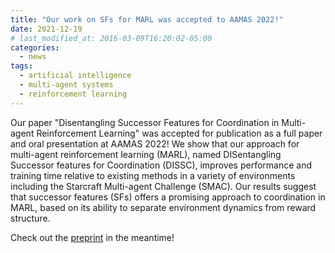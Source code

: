```yaml
---
title: "Our work on SFs for MARL was accepted to AAMAS 2022!"
date: 2021-12-19
# last_modified_at: 2016-03-09T16:20:02-05:00
categories:
  - news
tags:
  - artificial intelligence
  - multi-agent systems
  - reinforcement learning
---
```


Our paper "Disentangling Successor Features for Coordination in Multi-agent Reinforcement Learning" was accepted for publication as a full paper and oral presentation at AAMAS 2022! We show that our approach for multi-agent reinforcement learning (MARL), named DISentangling Successor features for Coordination (DISSC), improves performance and training time relative to existing methods in a variety of environments including the Starcraft Multi-agent Challenge (SMAC). Our results suggest that successor features (SFs) offers a promising approach to coordination in MARL, based on its ability to separate environment dynamics from reward structure.

Check out the [preprint](https://doi.org/10.48550/arXiv.2202.07741) in the meantime!